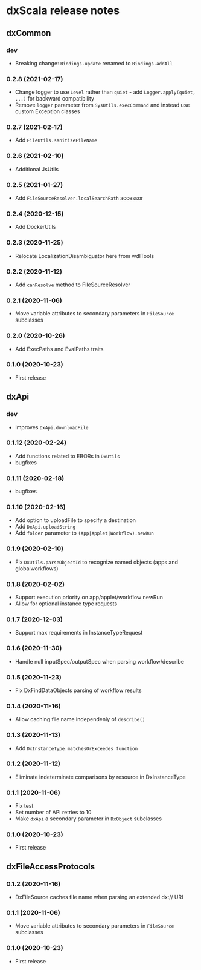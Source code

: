 # dxScala release notes

## dxCommon 

### dev

* Breaking change: `Bindings.update` renamed to `Bindings.addAll`

### 0.2.8 (2021-02-17)

* Change logger to use `Level` rather than `quiet` - add `Logger.apply(quiet, ...)` for backward compatibility
* Remove `logger` parameter from `SysUtils.execCommand` and instead use custom Exception classes

### 0.2.7 (2021-02-17)

* Add `FileUtils.sanitizeFileName`

### 0.2.6 (2021-02-10)

* Additional JsUtils

### 0.2.5 (2021-01-27)

* Add `FileSourceResolver.localSearchPath` accessor

### 0.2.4 (2020-12-15)

* Add DockerUtils

### 0.2.3 (2020-11-25)

* Relocate LocalizationDisambiguator here from wdlTools

### 0.2.2 (2020-11-12)

* Add `canResolve` method to FileSourceResolver

### 0.2.1 (2020-11-06)

* Move variable attributes to secondary parameters in `FileSource` subclasses

### 0.2.0 (2020-10-26)

* Add ExecPaths and EvalPaths traits

### 0.1.0 (2020-10-23)

* First release

## dxApi

### dev

* Improves `DxApi.downloadFile`

### 0.1.12 (2020-02-24)

* Add functions related to EBORs in `DxUtils`
* bugfixes

### 0.1.11 (2020-02-18)

* bugfixes

### 0.1.10 (2020-02-16)

* Add option to uploadFile to specify a destination
* Add `DxApi.uploadString`
* Add `folder` parameter to `(App|Applet|Workflow).newRun`

### 0.1.9 (2020-02-10)

* Fix `DxUtils.parseObjectId` to recognize named objects (apps and globalworkflows)

### 0.1.8 (2020-02-02)

* Support execution priority on app/applet/workflow newRun
* Allow for optional instance type requests

### 0.1.7 (2020-12-03)

* Support max requirements in InstanceTypeRequest

### 0.1.6 (2020-11-30)

* Handle null inputSpec/outputSpec when parsing workflow/describe
 
### 0.1.5 (2020-11-23)

* Fix DxFindDataObjects parsing of workflow results

### 0.1.4 (2020-11-16)

* Allow caching file name independenly of `describe()`

### 0.1.3 (2020-11-13)
 
* Add `DxInstanceType.matchesOrExceedes function`

### 0.1.2 (2020-11-12)

* Eliminate indeterminate comparisons by resource in DxInstanceType

### 0.1.1 (2020-11-06)

* Fix test
* Set number of API retries to 10
* Make `dxApi` a secondary parameter in `DxObject` subclasses

### 0.1.0 (2020-10-23)

* First release

## dxFileAccessProtocols

### 0.1.2 (2020-11-16)

* DxFileSource caches file name when parsing an extended dx:// URI

### 0.1.1 (2020-11-06)

* Move variable attributes to secondary parameters in `FileSource` subclasses

### 0.1.0 (2020-10-23)

* First release